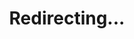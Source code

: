 ---
permalink: /redirect/fallen
title: "Redirecting..."
redirect_to: https://arxiv.org/abs/2207.03483
redirect_from:
  - /s/fallen
---